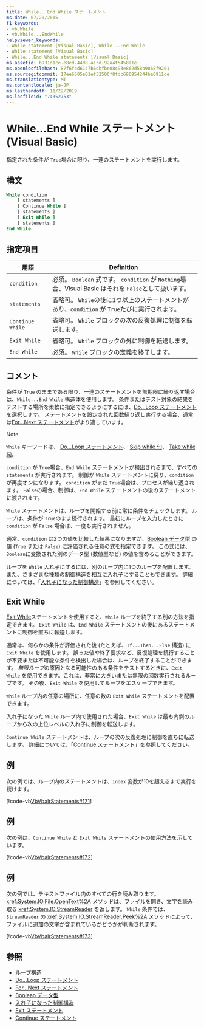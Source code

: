 ```yaml
---
title: While...End While ステートメント
ms.date: 07/20/2015
f1_keywords:
- vb.While
- vb.While...EndWhile
helpviewer_keywords:
- While statement [Visual Basic], While...End While
- While statement [Visual Basic]
- While...End While statements [Visual Basic]
ms.assetid: b931d1ce-e8ed-44d8-a13d-92a4f5458a1e
ms.openlocfilehash: 87f6fbd6147b6dbfbe08c93e862d58b9868f9201
ms.sourcegitcommit: 17ee6605e01ef32506f8fdc686954244ba6911de
ms.translationtype: MT
ms.contentlocale: ja-JP
ms.lasthandoff: 11/22/2019
ms.locfileid: "74352753"
---
```

# <a name="whileend-while-statement-visual-basic"></a>While...End While ステートメント (Visual Basic)
指定された条件が `True`場合に限り、一連のステートメントを実行します。  
  
## <a name="syntax"></a>構文  
  
```vb  
While condition  
    [ statements ]  
    [ Continue While ]  
    [ statements ]  
    [ Exit While ]  
    [ statements ]  
End While  
```  
  
## <a name="parts"></a>指定項目  
  
|用語|Definition|  
|---|---|  
|`condition`|必須。 `Boolean` 式です。 `condition` が `Nothing`場合、Visual Basic はそれを `False`として扱います。|  
|`statements`|省略可。 `While`の後に1つ以上のステートメントがあり、`condition` が `True`たびに実行されます。|  
|`Continue While`|省略可。 `While` ブロックの次の反復処理に制御を転送します。|  
|`Exit While`|省略可。 `While` ブロックの外に制御を転送します。|  
|`End While`|必須。 `While` ブロックの定義を終了します。|  
  
## <a name="remarks"></a>コメント  
 条件が `True` のままである限り、一連のステートメントを無期限に繰り返す場合は、`While...End While` 構造体を使用します。 条件またはテスト対象の結果をテストする場所を柔軟に指定できるようにするには、[Do...Loop ステートメント](../../../visual-basic/language-reference/statements/do-loop-statement.md)を選択します。 ステートメントを設定された回数繰り返し実行する場合、通常は[For...Next ステートメント](../../../visual-basic/language-reference/statements/for-next-statement.md)がより適しています。  
  
> [!NOTE]
> `While` キーワードは、 [Do...Loop ステートメント](../../../visual-basic/language-reference/statements/do-loop-statement.md)、 [Skip while 句](../../../visual-basic/language-reference/queries/skip-while-clause.md)、 [Take while 句](../../../visual-basic/language-reference/queries/take-while-clause.md)。  
  
 `condition` が `True`場合、`End While` ステートメントが検出されるまで、すべての `statements` が実行されます。 制御が `While` ステートメントに戻り、`condition` が再度オンになります。 `condition` がまだ `True`場合は、プロセスが繰り返されます。 `False`の場合、制御は、`End While` ステートメントの後のステートメントに渡されます。  
  
 `While` ステートメントは、ループを開始する前に常に条件をチェックします。 ループは、条件が `True`のまま続行されます。 最初にループを入力したときに `condition` が `False` 場合は、一度も実行されません。  
  
 通常、`condition` は2つの値を比較した結果になりますが、[Boolean データ型](../../../visual-basic/language-reference/data-types/boolean-data-type.md) の値 (`True` または `False`) に評価される任意の式を指定できます。 この式には、`Boolean`に変換された別のデータ型 (数値型など) の値を含めることができます。  
  
 ループを `While` 入れ子にするには、別のループ内に1つのループを配置します。 また、さまざまな種類の制御構造を相互に入れ子にすることもできます。 詳細については、「[入れ子になった制御構造](../../../visual-basic/programming-guide/language-features/control-flow/nested-control-structures.md)」を参照してください。  
  
## <a name="exit-while"></a>Exit While  
 [Exit While](../../../visual-basic/language-reference/statements/exit-statement.md)ステートメントを使用すると、`While` ループを終了する別の方法を指定できます。 `Exit While` は、`End While` ステートメントの後にあるステートメントに制御を直ちに転送します。  
  
 通常は、何らかの条件が評価された後 (たとえば、`If...Then...Else` 構造) に `Exit While` を使用します。 誤った値や終了要求など、反復処理を続行することが不要または不可能な条件を検出した場合は、ループを終了することができます。 *無限ループ*の原因となる可能性のある条件をテストするときに、`Exit While` を使用できます。これは、非常に大きいまたは無限の回数実行されるループです。 その後、`Exit While` を使用してループをエスケープできます。  
  
 `While` ループ内の任意の場所に、任意の数の `Exit While` ステートメントを配置できます。  
  
 入れ子になった `While` ループ内で使用された場合、`Exit While` は最も内側のループから次の上位レベルの入れ子に制御を転送します。  
  
 `Continue While` ステートメントは、ループの次の反復処理に制御を直ちに転送します。 詳細については、「[Continue ステートメント](../../../visual-basic/language-reference/statements/continue-statement.md)」を参照してください。  
  
## <a name="example"></a>例  
 次の例では、ループ内のステートメントは、`index` 変数が10を超えるまで実行を続けます。  
  
 [!code-vb[VbVbalrStatements#171](~/samples/snippets/visualbasic/VS_Snippets_VBCSharp/VbVbalrStatements/VB/class14.vb#171)]  
  
## <a name="example"></a>例  
 次の例は、`Continue While` と `Exit While` ステートメントの使用方法を示しています。  
  
 [!code-vb[VbVbalrStatements#172](~/samples/snippets/visualbasic/VS_Snippets_VBCSharp/VbVbalrStatements/VB/class14.vb#172)]  
  
## <a name="example"></a>例  
 次の例では、テキストファイル内のすべての行を読み取ります。 <xref:System.IO.File.OpenText%2A> メソッドは、ファイルを開き、文字を読み取る <xref:System.IO.StreamReader> を返します。 `While` 条件では、`StreamReader` の <xref:System.IO.StreamReader.Peek%2A> メソッドによって、ファイルに追加の文字が含まれているかどうかが判断されます。  
  
 [!code-vb[VbVbalrStatements#173](~/samples/snippets/visualbasic/VS_Snippets_VBCSharp/VbVbalrStatements/VB/class14.vb#173)]  
  
## <a name="see-also"></a>参照

- [ループ構造](../../../visual-basic/programming-guide/language-features/control-flow/loop-structures.md)
- [Do...Loop ステートメント](../../../visual-basic/language-reference/statements/do-loop-statement.md)
- [For...Next ステートメント](../../../visual-basic/language-reference/statements/for-next-statement.md)
- [Boolean データ型](../../../visual-basic/language-reference/data-types/boolean-data-type.md)
- [入れ子になった制御構造](../../../visual-basic/programming-guide/language-features/control-flow/nested-control-structures.md)
- [Exit ステートメント](../../../visual-basic/language-reference/statements/exit-statement.md)
- [Continue ステートメント](../../../visual-basic/language-reference/statements/continue-statement.md)
